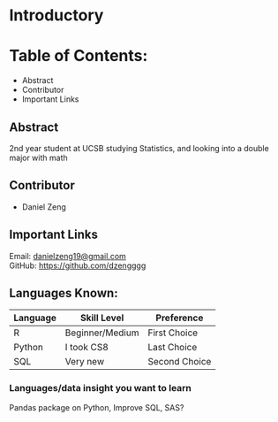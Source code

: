 # Introductory
# Table of Contents:

* Abstract
* Contributor
* Important Links


## Abstract
2nd year student at UCSB studying Statistics, and looking into a double major with math

## Contributor
* Daniel Zeng

## Important Links
Email: danielzeng19@gmail.com  
GitHub: https://github.com/dzengggg

## Languages Known:
|Language      | Skill Level   | Preference     |
|--------------|---------------|----------------|
|R             |Beginner/Medium|First Choice    |
|Python        |I took CS8     |Last Choice     |
|SQL           |Very new       |Second Choice   |

### Languages/data insight you want to learn
Pandas package on Python, Improve SQL, SAS? 

 
